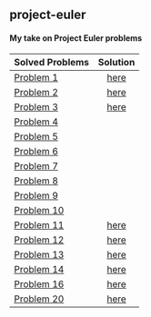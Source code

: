 ## project-euler
#### My take on Project Euler problems

| Solved Problems | Solution |
|:----------------|:--------:|
| [Problem 1](https://projecteuler.net/problem=1)   | [here](./prob_001/) |
| [Problem 2](https://projecteuler.net/problem=2)   | [here](./prob_001/) |
| [Problem 3](https://projecteuler.net/problem=3)   | [here](./prob_002/) |
| [Problem 4](https://projecteuler.net/problem=4)   |  |
| [Problem 5](https://projecteuler.net/problem=5)   |  |
| [Problem 6](https://projecteuler.net/problem=6)   |  |
| [Problem 7](https://projecteuler.net/problem=7)   |  |
| [Problem 8](https://projecteuler.net/problem=8)   |  |
| [Problem 9](https://projecteuler.net/problem=9)   |  |
| [Problem 10](https://projecteuler.net/problem=10) |  |
| [Problem 11](https://projecteuler.net/problem=11) | [here](./prob_011/) |
| [Problem 12](https://projecteuler.net/problem=12) | [here](./prob_012/) |
| [Problem 13](https://projecteuler.net/problem=13) | [here](./prob_013/) |
| [Problem 14](https://projecteuler.net/problem=14) | [here](./prob_014/) |
| [Problem 16](https://projecteuler.net/problem=16) | [here](./prob_016/) |
| [Problem 20](https://projecteuler.net/problem=20) | [here](./prob_020/) |

